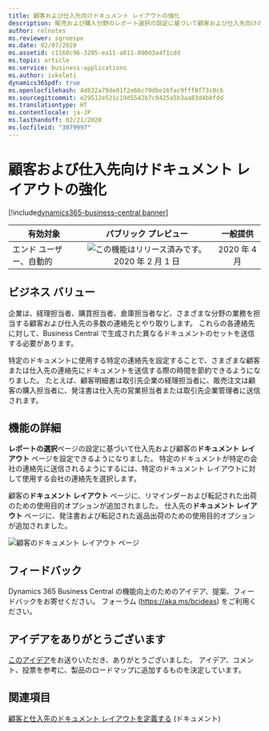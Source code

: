 ```yaml
---
title: 顧客および仕入先向けドキュメント レイアウトの強化
description: 販売および購入分野のレポート選択の設定に基づいて顧客および仕入先向けのドキュメント レイアウトを入力し、ドキュメントの送信先にする会社固有の連絡先を指定します。
author: relnotes
ms.reviewer: sgroespe
ms.date: 02/07/2020
ms.assetid: c1160c96-3205-ea11-a811-000d3a4f1cdd
ms.topic: article
ms.service: business-applications
ms.author: ivkoleti
dynamics365pdf: true
ms.openlocfilehash: 4d832a79de01f2e66c79dbe16fac9fff8f73c0c6
ms.sourcegitcommit: e29512e521c19d5542b7c0425a5b3aa83d4bbfdd
ms.translationtype: HT
ms.contentlocale: ja-JP
ms.lasthandoff: 02/21/2020
ms.locfileid: "3079997"
---
```

# <a name="enhanced-customer-and-vendor-document-layout"></a>顧客および仕入先向けドキュメント レイアウトの強化
[!include[dynamics365-business-central banner](../includes/dynamics365-business-central.md)]

| 有効対象    |  パブリック プレビュー | 一般提供 | 
| ---------- | :----------: |:----------: |
|エンド ユーザー、自動的|![この機能はリリース済みです。](/dynamics365-release-plan/media/green-checkmark.png "この機能はリリース済みです。") 2020 年 2 月 1 日| 2020 年 4 月|


## <a name="business-value"></a>ビジネス バリュー
<!-- bv start -->
企業は、経理担当者、購買担当者、倉庫担当者など、さまざまな分野の業務を担当する顧客および仕入先の多数の連絡先とやり取りします。 これらの各連絡先に対して、Business Central で生成された異なるドキュメントのセットを送信する必要があります。 

特定のドキュメントに使用する特定の連絡先を設定することで、さまざまな顧客または仕入先の連絡先にドキュメントを送信する際の時間を節約できるようになりました。 たとえば、顧客明細書は取引先企業の経理担当者に、販売注文は顧客の購入担当者に、発注書は仕入先の営業担当者または取引先企業管理者に送信されます。
<!-- bv end -->



## <a name="feature-details"></a>機能の詳細
<!--feature detail start -->
**レポートの選択**ページの設定に基づいて仕入先および顧客の**ドキュメント レイアウト** ページを設定できるようになりました。 特定のドキュメントが特定の会社の連絡先に送信されるようにするには、特定のドキュメント レイアウトに対して使用する会社の連絡先を選択します。 

顧客の**ドキュメント レイアウト** ページに、リマインダーおよび転記された出荷のための使用目的オプションが追加されました。 仕入先の**ドキュメント レイアウト** ページに、発注書および転記された返品出荷のための使用目的オプションが追加されました。
<!--feature detail end -->

![顧客のドキュメント レイアウト ページ](media/cust-doc-layouts.png "顧客のドキュメント レイアウト ページ")
<!-- Picture 1 -->





## <a name="tell-us-what-you-think"></a>フィードバック
Dynamics 365 Business Central の機能向上のためのアイデア、提案、フィードバックをお寄せください。 フォーラム (https://aka.ms/bcideas) をご利用ください。



## <a name="thank-you-for-your-idea"></a>アイデアをありがとうございます
[このアイデア](https://experience.dynamics.com/ideas/idea/?ideaid=4dc371df-492c-e811-bbd3-0003ff689d14)をお送りいただき、ありがとうございました。 アイデア、コメント、投票を参考に、製品のロードマップに追加するものを決定しています。

## <a name="see-also"></a>関連項目

[顧客と仕入先のドキュメント レイアウトを定義する](https://docs.microsoft.com/dynamics365/business-central/ui-define-customer-vendor-document-layouts) (ドキュメント)
